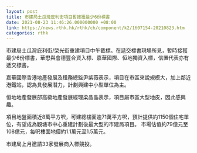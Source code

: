 ```yaml
---
layout: post
title: 市建局土瓜灣庇利街項目暫接獲最少6份標書
date: 2021-08-23 11:46:26.000000000 +08:00
link: https://news.rthk.hk/rthk/ch/component/k2/1607154-20210823.htm
categories: rthk
---
```


市建局土瓜灣庇利街/榮光街重建項目中午截標。在遞交標書現場所見，暫時接獲最少6份標書，華懋與會德豐合資入標、嘉華國際、恒地獨資入標，信置代表亦有遞交標書。

嘉華國際香港地產發展及租務總監尹紫薇表示，項目在市區來說規模大，加上鄰近港鐵站，認為具發展潛力，計劃興建中小型單位為主。

恒地地產發展部高級地產發展經理梁晶晶表示，項目屬市區大型地皮，因此感興趣。

項目地盤面積近8萬平方呎，可建總樓面逾71萬平方呎，預計提供約1150個住宅單位，有望成為觀塘市中心重建計劃後最大型的市建局項目。 市場估值約79億元至108億元，每呎樓面地價約1.1萬元至1.5萬元。

市建局上月邀請33家發展商入標競投。
